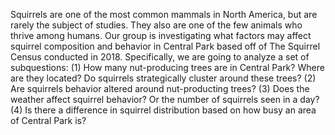 Squirrels are one of the most common mammals in North America, but are rarely the subject of studies. They also are one of the few animals who thrive among humans. Our group is investigating what factors may affect squirrel composition and behavior in Central Park based off of The Squirrel Census conducted in 2018. 
Specifically, we are going to analyze a set of subquestions: 
(1) How many nut-producing trees are in Central Park? Where are they located? Do squirrels strategically cluster around these trees?
(2) Are squirrels behavior altered around nut-producting trees?
(3) Does the weather affect squirrel behavior? Or the number of squirrels seen in a day?
(4) Is there a difference in squirrel distribution based on how busy an area of Central Park is?
